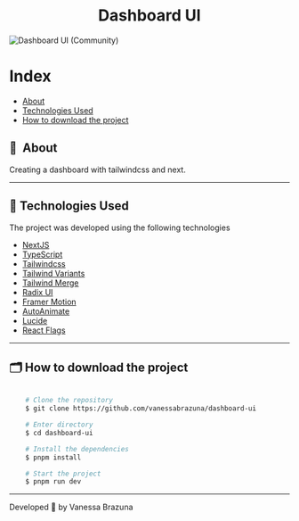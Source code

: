 <h1 align="center">Dashboard UI</h1>

<a align="center">![Dashboard UI (Community)](https://i.imgur.com/PxoSUrT.png)</a>


# Index

- [About](#-about)
- [Technologies Used](#-technologies-used)
- [How to download the project](#-how-to-download-the-project)


## 🔖&nbsp; About

Creating a dashboard with tailwindcss and next.

---

## 🚀 Technologies Used

The project was developed using the following technologies

- [NextJS](https://nextjs.org)
- [TypeScript](https://www.typescriptlang.org)
- [Tailwindcss](https://tailwindcss.com)
- [Tailwind Variants](https://www.tailwind-variants.org)
- [Tailwind Merge](https://www.npmjs.com/package/tailwind-merge)
- [Radix UI](https://www.radix-ui.com/primitives)
- [Framer Motion](https://www.framer.com/motion/)
- [AutoAnimate](https://auto-animate.formkit.com)
- [Lucide](https://lucide.dev)
- [React Flags](https://www.npmjs.com/package/react-world-flags)

---

## 🗂 How to download the project

```bash

    # Clone the repository
    $ git clone https://github.com/vanessabrazuna/dashboard-ui

    # Enter directory
    $ cd dashboard-ui

    # Install the dependencies
    $ pnpm install

    # Start the project
    $ pnpm run dev
```

---

Developed 💜 by Vanessa Brazuna

